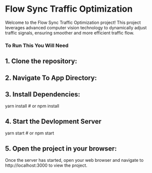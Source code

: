 <h1>Flow Sync Traffic Optimization</h1>
<p>Welcome to the Flow Sync Traffic Optimization project! This project leverages advanced computer vision technology to dynamically adjust traffic signals, ensuring smoother and more efficient traffic flow.</p>

<h3>To Run This You Will Need</h3>
<h2>1. Clone the repository:</h2>
<h2>2. Navigate To App Directory:</h2>
<h2>3. Install Dependencies:</h2>
<p>yarn install
# or
npm install
</p>
<h2>4. Start the Devlopment Server</h2>
<p>yarn start
# or
npm start
</p>
<h2>5. Open the project in your browser:</h2>
<p>Once the server has started, open your web browser and navigate to http://localhost:3000 to view the project.</p>

